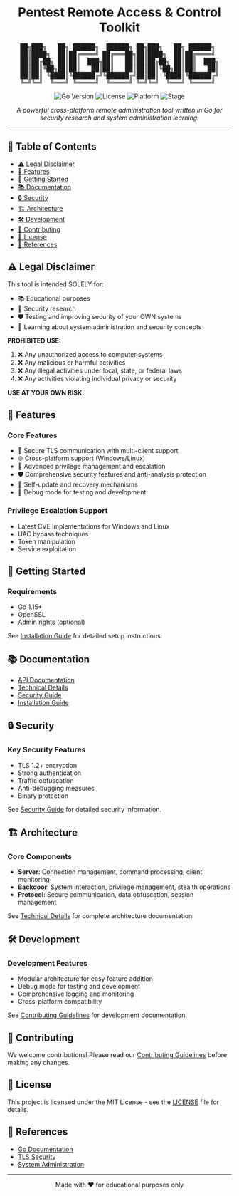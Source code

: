 <div align="center">

<h1 align="center">Pentest Remote Access & Control Toolkit</h1>

<pre>
██╗███╗   ██╗ ██████╗  ██████╗ ██╗███╗   ██╗ ██████╗ 
██║████╗  ██║██╔════╝ ██╔═══██╗██║████╗  ██║██╔════╝ 
██║██╔██╗ ██║██║  ███╗██║   ██║██║██╔██╗ ██║██║  ███╗
██║██║╚██╗██║██║   ██║██║   ██║██║██║╚██╗██║██║   ██║
██║██║ ╚████║╚██████╔╝╚██████╔╝██║██║ ╚████║╚██████╔╝
╚═╝╚═╝  ╚═══╝ ╚═════╝  ╚═════╝ ╚═╝╚═╝  ╚═══╝ ╚═════╝ 
</pre>

![Go Version](https://img.shields.io/badge/Go-1.15%2B-blue)
![License](https://img.shields.io/badge/License-MIT-green)
![Platform](https://img.shields.io/badge/Platform-Windows%20%7C%20Linux-lightgrey)
![Stage](https://img.shields.io/badge/Stage-Research-red)

</div>

<div align="center">
<i>A powerful cross-platform remote administration tool written in Go for security research and system administration learning.</i>
</div>

---

## 📑 Table of Contents
- [⚠️ Legal Disclaimer](#️-legal-disclaimer)
- [🌟 Features](#-features)
- [🚀 Getting Started](#-getting-started)
- [📚 Documentation](#-documentation)
- [🔒 Security](#-security)
- [🏗️ Architecture](#️-architecture)
- [🛠️ Development](#️-development)
- [🤝 Contributing](#-contributing)
- [📝 License](#-license)
- [🔗 References](#-references)

## ⚠️ Legal Disclaimer

This tool is intended SOLELY for:
- 📚 Educational purposes
- 🔬 Security research
- 🛡️ Testing and improving security of your OWN systems
- 📖 Learning about system administration and security concepts

**PROHIBITED USE:**
1. ❌ Any unauthorized access to computer systems
2. ❌ Any malicious or harmful activities
3. ❌ Any illegal activities under local, state, or federal laws
4. ❌ Any activities violating individual privacy or security

**USE AT YOUR OWN RISK.**

## 🌟 Features

### Core Features
- 🔐 Secure TLS communication with multi-client support
- 🌐 Cross-platform support (Windows/Linux)
- 🔑 Advanced privilege management and escalation
- 🛡️ Comprehensive security features and anti-analysis protection
- 🔄 Self-update and recovery mechanisms
- 🐛 Debug mode for testing and development

### Privilege Escalation Support
- Latest CVE implementations for Windows and Linux
- UAC bypass techniques
- Token manipulation
- Service exploitation

## 🚀 Getting Started

### Requirements
- Go 1.15+
- OpenSSL
- Admin rights (optional)

See [Installation Guide](INSTALL.md) for detailed setup instructions.

## 📚 Documentation
- [API Documentation](API.md)
- [Technical Details](TECHNICAL.md)
- [Security Guide](SECURITY.md)
- [Installation Guide](INSTALL.md)

## 🔒 Security

### Key Security Features
- TLS 1.2+ encryption
- Strong authentication
- Traffic obfuscation
- Anti-debugging measures
- Binary protection

See [Security Guide](SECURITY.md) for detailed security information.

## 🏗️ Architecture

### Core Components
- **Server**: Connection management, command processing, client monitoring
- **Backdoor**: System interaction, privilege management, stealth operations
- **Protocol**: Secure communication, data obfuscation, session management

See [Technical Details](TECHNICAL.md) for complete architecture documentation.

## 🛠️ Development

### Development Features
- Modular architecture for easy feature addition
- Debug mode for testing and development
- Comprehensive logging and monitoring
- Cross-platform compatibility

See [Contributing Guidelines](CONTRIBUTING.md) for development documentation.

## 🤝 Contributing
We welcome contributions! Please read our [Contributing Guidelines](CONTRIBUTING.md) before making any changes.

## 📝 License
This project is licensed under the MIT License - see the [LICENSE](LICENSE) file for details.

## 🔗 References
- [Go Documentation](https://golang.org/doc/)
- [TLS Security](https://en.wikipedia.org/wiki/Transport_Layer_Security)
- [System Administration](https://en.wikipedia.org/wiki/System_administrator)

---

<div align="center">
Made with ❤️ for educational purposes only
</div>